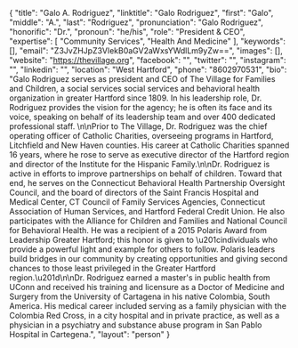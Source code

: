 {
  "title": "Galo A. Rodriguez",
  "linktitle": "Galo Rodriguez",
  "first": "Galo",
  "middle": "A.",
  "last": "Rodriguez",
  "pronunciation": "Galo Rodriguez",
  "honorific": "Dr.",
  "pronoun": "he/his",
  "role": "President & CEO",
  "expertise": [
    "Community Services",
    "Health And Medicine"
  ],
  "keywords": [],
  "email": "Z3JvZHJpZ3VlekB0aGV2aWxsYWdlLm9yZw==",
  "images": [],
  "website": "https://thevillage.org",
  "facebook": "",
  "twitter": "",
  "instagram": "",
  "linkedin": "",
  "location": "West Hartford",
  "phone": "8602970531",
  "bio": "Galo Rodriguez serves as president and CEO of The Village for Families and Children, a social services social services and behavioral  health organization in greater Hartford since 1809.  In his leadership role, Dr. Rodriguez provides the vision for the agency; he is often its face and its voice, speaking on behalf of its leadership team and over 400 dedicated professional staff. \n\nPrior to The Village, Dr. Rodriguez was the chief operating officer of Catholic Charities, overseeing programs in Hartford, Litchfield and New Haven counties. His career at Catholic Charities spanned 16 years, where he rose to serve as executive director of the Hartford region and director of the Institute for the Hispanic Family.\n\nDr. Rodriguez is active in efforts to improve partnerships on behalf of children. Toward that end, he serves on the Connecticut Behavioral Health Partnership Oversight Council, and the board of directors of the Saint Francis Hospital and Medical Center, CT Council of Family Services Agencies, Connecticut Association of Human Services, and Hartford Federal Credit Union. He also participates with the Alliance for Children and Families and National Council for Behavioral Health. He was a recipient of a 2015 Polaris Award from Leadership Greater Hartford; this honor is given to \u201cindividuals who provide a powerful light and example for others to follow. Polaris leaders build bridges in our community by creating opportunities and giving second chances to those least privileged in the Greater Hartford region.\u201d\n\nDr. Rodriguez earned a master's in public health from UConn and received his training and licensure as a Doctor of Medicine and Surgery from the University of Cartagena in his native Colombia, South America. His medical career included serving as a family physician with the Colombia Red Cross, in a city hospital and in private practice, as well as a physician in a psychiatry and substance abuse program in San Pablo Hospital in Cartegena.",
  "layout": "person"
}
